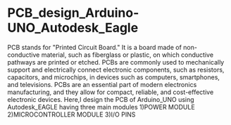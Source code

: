 # PCB_design_Arduino-UNO_Autodesk_Eagle
PCB stands for "Printed Circuit Board." It is a board made of non-conductive material, such as fiberglass or plastic, on which conductive pathways are printed or etched. PCBs are commonly used to mechanically support and electrically connect electronic components, such as resistors, capacitors, and microchips, in devices such as computers, smartphones, and televisions. PCBs are an essential part of modern electronics manufacturing, and they allow for compact, reliable, and cost-effective electronic devices.
Here,I design the PCB of Arduino_UNO using Autodesk_EAGLE having three main modules
1)POWER MODULE
2)MICROCONTROLLER MODULE
3)I/O PINS
